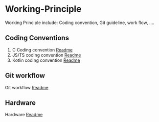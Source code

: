 # Working-Principle
Working Principle include: Coding convention, Git guideline, work flow, ....

## Coding Conventions

1. C Coding convention [Readme](/coding-convention/c-convention.md)
2. JS/TS coding convention [Readme](/coding-convention/javascript-typescript-convention.md)
3. Kotlin coding convention [Readme](/coding-convention/kotlin-convention.md)

## Git workflow
Git workflow [Readme](/git/flow.md)

## Hardware
Hardware [Readme](/hardware/flow.md)